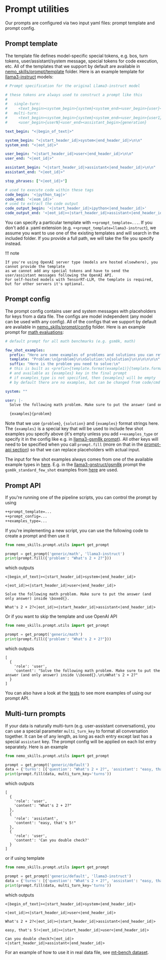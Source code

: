# Prompt utilities

Our prompts are configured via two input yaml files: prompt template and prompt config.

## Prompt template

The template file defines model-specific special tokens, e.g. bos, turn tokens,
user/assistant/system message, special tokens for code execution, etc. All of the
templates that we support by default are available in
[nemo_skills/prompt/template](https://github.com/NVIDIA/NeMo-Skills/tree/main/nemo_skills/prompt/template)
folder. Here is an example template for
[llama3-instruct](https://github.com/NVIDIA/NeMo-Skills/tree/main/nemo_skills/prompt/template/llama3-instruct.yaml) models:

```yaml
# Prompt specification for the original Llama3-instruct model

# these tokens are always used to construct a prompt like this
#
#   single-turn:
#     <text_begin><system_begin>{system}<system_end><user_begin>{user}<user_end><assistant_begin>{generation}
#   multi-turn:
#     <text_begin><system_begin>{system}<system_end><user_begin>{user1}<user_end><assistant_begin>{assistant1}<assistant_end>...
#     <user_begin>{userN}<user_end><assistant_begin>{generation}

text_begin: "<|begin_of_text|>"

system_begin: "<|start_header_id|>system<|end_header_id|>\n\n"
system_end: "<|eot_id|>"

user_begin: "<|start_header_id|>user<|end_header_id|>\n\n"
user_end: "<|eot_id|>"

assistant_begin: "<|start_header_id|>assistant<|end_header_id|>\n\n"
assistant_end: "<|eot_id|>"

stop_phrases: ["<|eot_id|>"]

# used to execute code within these tags
code_begin: '<|python_tag|>'
code_end: '<|eom_id|>'
# used to extract the code output
code_output_begin: '<|start_header_id|>ipython<|end_header_id|>'
code_output_end: '<|eot_id|><|start_header_id|>assistant<|end_header_id|>'
```

You can specify a particular template with `++prompt_template=...`. If you don't add a .yaml extension (e.g.
`++prompt_template=llama3-instruct`), we assume you want to use one of the existing templates and will search
in the included folder. If you provide a full path, we will take the file you specify instead.

!!! note

    If you're using OpenAI server type (models are hosted elsewhere), you cannot provide the template
    as we cannot add any special tokens and have to send the user/assistant messages following the OpenAI API.
    For self-hosted models with TensorRT-LLM, the template is required, but for other servers it's optional.

## Prompt config

The prompt config contains user and system messages with placeholders for keys from a data file.
The configs are model independent (any model can be used with any config).
All of the configs that we support by default are available in
[nemo_skills/prompt/config](https://github.com/NVIDIA/NeMo-Skills/tree/main/nemo_skills/prompt/config)
folder. Here is an example prompt for
[math evaluations](https://github.com/NVIDIA/NeMo-Skills/tree/main/nemo_skills/prompt/config/generic/math.yaml):

```yaml
# default prompt for all math benchmarks (e.g. gsm8k, math)

few_shot_examples:
  prefix: "Here are some examples of problems and solutions you can refer to.\n\n"
  template: "Problem:\n{problem}\n\nSolution:\n{solution}\n\n\n\n\n\n"
  suffix: "Here is the problem you need to solve:\n"
  # this is built as <prefix>{template.format(example1)}{template.format(example2)}...{template.format(exampleN)}<suffix>
  # and available as {examples} key in the final prompt
  # if examples_type is not specified, then {examples} will be empty
  # by default there are no examples, but can be changed from code/cmd

system: ""

user: |-
  Solve the following math problem. Make sure to put the answer (and only answer) inside \boxed{{}}.

  {examples}{problem}
```

Note that we use `{problem}`, `{solution}` and `{examples}` format strings here. The `{examples}` is a special
key that will be used to include few shot examples you specify above (it's empty unless you add `++examples_type` or
specify it in the config like e.g. in
[llama3-gsm8k prompt](https://github.com/NVIDIA/NeMo-Skills/tree/main/nemo_skills/prompt/config/generic/gsm8k.yaml)).
All other keys will need to be specified when you call `prompt.fill`
(more on that in the [prompt-api section](#prompt-api)) so that we can replace placeholders with actual input.

The input for few shot examples always comes from one of the available example types in
[here](https://github.com/NVIDIA/NeMo-Skills/tree/main/nemo_skills/prompt/few_shot_examples/__init__.py). E.g. in the
[llama3-gnstruct/gsm8k](https://github.com/NVIDIA/NeMo-Skills/tree/main/nemo_skills/prompt/config/llama3-instruct/gsm8k.yaml)
prompt the `gsm8k_standard_few_shot` examples from
[here](https://github.com/NVIDIA/NeMo-Skills/tree/main/nemo_skills/prompt/few_shot_examples/gsm8k.py) are used.


## Prompt API

If you're running one of the pipeline scripts, you can control the prompt by using

```bash
++prompt_template=...
++prompt_config=...
++examples_type=...
```

If you're implementing a new script, you can use the following code to create a prompt and then use it

```python
from nemo_skills.prompt.utils import get_prompt

prompt = get_prompt('generic/math', 'llama3-instruct')
print(prompt.fill({'problem': "What's 2 + 2?"}))
```

which outputs

```python-console
<|begin_of_text|><|start_header_id|>system<|end_header_id|>

<|eot_id|><|start_header_id|>user<|end_header_id|>

Solve the following math problem. Make sure to put the answer (and only answer) inside \boxed{}.

What's 2 + 2?<|eot_id|><|start_header_id|>assistant<|end_header_id|>
```

Or if you want to skip the template and use OpenAI API

```python
from nemo_skills.prompt.utils import get_prompt

prompt = get_prompt('generic/math')
print(prompt.fill({'problem': "What's 2 + 2?"}))
```

which outputs

```python-console
[
  {
    'role': 'user',
    'content': "Solve the following math problem. Make sure to put the answer (and only answer) inside \\boxed{}.\n\nWhat's 2 + 2?"
  }
]
```

You can also have a look at the [tests](https://github.com/NVIDIA/NeMo-Skills/tree/main/tests/test_prompts.py) to see more examples of using our prompt API.


## Multi-turn prompts

If your data is naturally multi-turn (e.g. user-assistant conversations), you can use a special parameter `multi_turn_key` to format
all conversation together. It can be of any length, as long as each entry except last has a special `assistant` key. The prompt config
will be applied on each list entry separately. Here is an example

```python
from nemo_skills.prompt.utils import get_prompt

prompt = get_prompt('generic/default')
data = {'turns': [{'question': "What's 2 + 2?", 'assistant': "easy, that's 5!"}, {'question': 'Can you double check?'}]}
print(prompt.fill(data, multi_turn_key='turns'))
```

which outputs

```python-console
[
  {
    'role': 'user',
    'content': "What's 2 + 2?"
  },
  {
    'role': 'assistant',
    'content': "easy, that's 5!"
  },
  {
    'role': 'user',
    'content': 'Can you double check?'
  }
]
```

or if using template

```python
from nemo_skills.prompt.utils import get_prompt

prompt = get_prompt('generic/default', 'llama3-instruct')
data = {'turns': [{'question': "What's 2 + 2?", 'assistant': "easy, that's 5!"}, {'question': 'Can you double check?'}]}
print(prompt.fill(data, multi_turn_key='turns'))
```

which outputs

```python-console
<|begin_of_text|><|start_header_id|>system<|end_header_id|>

<|eot_id|><|start_header_id|>user<|end_header_id|>

What's 2 + 2?<|eot_id|><|start_header_id|>assistant<|end_header_id|>

easy, that's 5!<|eot_id|><|start_header_id|>user<|end_header_id|>

Can you double check?<|eot_id|><|start_header_id|>assistant<|end_header_id|>
```

For an example of how to use it in real data file, see [mt-bench dataset](https://github.com/NVIDIA/NeMo-Skills/tree/main/nemo_skills/dataset/mt-bench).
